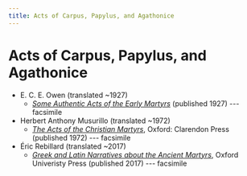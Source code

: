 ```yaml
---
title: Acts of Carpus, Papylus, and Agathonice
---
```


# Acts of Carpus, Papylus, and Agathonice

* E. C. E. Owen (translated ~1927)
  * [*Some Authentic Acts of the Early Martyrs*](someauthenticactsoftheearlymartyrs.html) (published 1927) --- facsimile
* Herbert Anthony Musurillo (translated ~1972)
  * [*The Acts of the Christian Martyrs*](https://archive.org/details/the-acts-of-the-christian-martyrs-by-herbert-anthony-musurillo-z-lib.org), Oxford: Clarendon Press (published 1972) --- facsimile
* Éric Rebillard (translated ~2017)
  * [*Greek and Latin Narratives about the Ancient Martyrs*](https://archive.org/details/rebillard-greek-and-latin-narratives-about-the-ancient-martyrs), Oxford Univeristy Press (published 2017) --- facsimile
